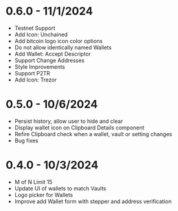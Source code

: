 # 0.6.0 - 11/1/2024
 - Testnet Support
 - Add Icon: Unchained
 - Add bitcoin logo icon color options
 - Do not allow identically named Wallets
 - Add Wallet: Accept Descriptor
 - Support Change Addresses
 - Style Improvements
 - Support P2TR
 - Add Icon: Trezor

# 0.5.0 - 10/6/2024
 - Persist history, allow user to hide and clear
 - Display wallet icon on Clipboard Details component
 - Refire Clipboard check when a wallet, vault or setting changes
 - Bug fixes

# 0.4.0 - 10/3/2024
 - M of N Limit 15
 - Update UI of wallets to match Vaults
 - Logo picker for Wallets
 - Improve add Wallet form with stepper and address verification

